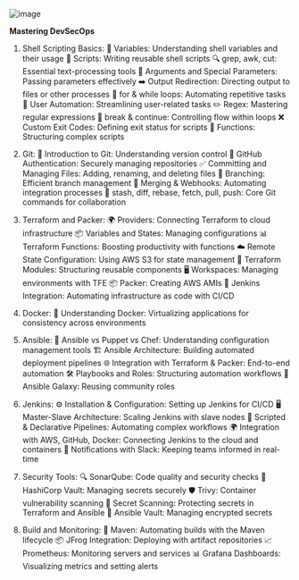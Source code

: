 ![image](https://github.com/user-attachments/assets/444b2b75-972e-4e19-a319-dadc25f14c2c)


**Mastering DevSecOps**

1. Shell Scripting Basics:
📝 Variables: Understanding shell variables and their usage
📜 Scripts: Writing reusable shell scripts
🔍 grep, awk, cut: Essential text-processing tools
📂 Arguments and Special Parameters: Passing parameters effectively
➡️ Output Redirection: Directing output to files or other processes
🔄 for & while loops: Automating repetitive tasks
👤 User Automation: Streamlining user-related tasks
✏️ Regex: Mastering regular expressions
🚦 break & continue: Controlling flow within loops
❌ Custom Exit Codes: Defining exit status for scripts
🔧 Functions: Structuring complex scripts


2. Git:
📂 Introduction to Git: Understanding version control
🔐 GitHub Authentication: Securely managing repositories
✅ Committing and Managing Files: Adding, renaming, and deleting files
🌿 Branching: Efficient branch management
🔄 Merging & Webhooks: Automating integration processes
📝 stash, diff, rebase, fetch, pull, push: Core Git commands for collaboration


3. Terraform and Packer:
🌍 Providers: Connecting Terraform to cloud infrastructure
📦 Variables and States: Managing configurations
📊 Terraform Functions: Boosting productivity with functions
☁️ Remote State Configuration: Using AWS S3 for state management
🧩 Terraform Modules: Structuring reusable components
🖥️ Workspaces: Managing environments with TFE
📦 Packer: Creating AWS AMIs
🔗 Jenkins Integration: Automating infrastructure as code with CI/CD


4. Docker:
🐳 Understanding Docker: Virtualizing applications for consistency across environments


5. Ansible:
🔄 Ansible vs Puppet vs Chef: Understanding configuration management tools
🏗️ Ansible Architecture: Building automated deployment pipelines
🌐 Integration with Terraform & Packer: End-to-end automation
🛠️ Playbooks and Roles: Structuring automation workflows
🛒 Ansible Galaxy: Reusing community roles

6. Jenkins:
⚙️ Installation & Configuration: Setting up Jenkins for CI/CD
🖥️ Master-Slave Architecture: Scaling Jenkins with slave nodes
📄 Scripted & Declarative Pipelines: Automating complex workflows
🌍 Integration with AWS, GitHub, Docker: Connecting Jenkins to the cloud and containers
🔗 Notifications with Slack: Keeping teams informed in real-time


7. Security Tools:
🔍 SonarQube: Code quality and security checks
🔐 HashiCorp Vault: Managing secrets securely
🛡️ Trivy: Container vulnerability scanning
🔏 Secret Scanning: Protecting secrets in Terraform and Ansible
🧳 Ansible Vault: Managing encrypted secrets

8. Build and Monitoring:
🔨 Maven: Automating builds with the Maven lifecycle
📦 JFrog Integration: Deploying with artifact repositories
📈 Prometheus: Monitoring servers and services
📊 Grafana Dashboards: Visualizing metrics and setting alerts
